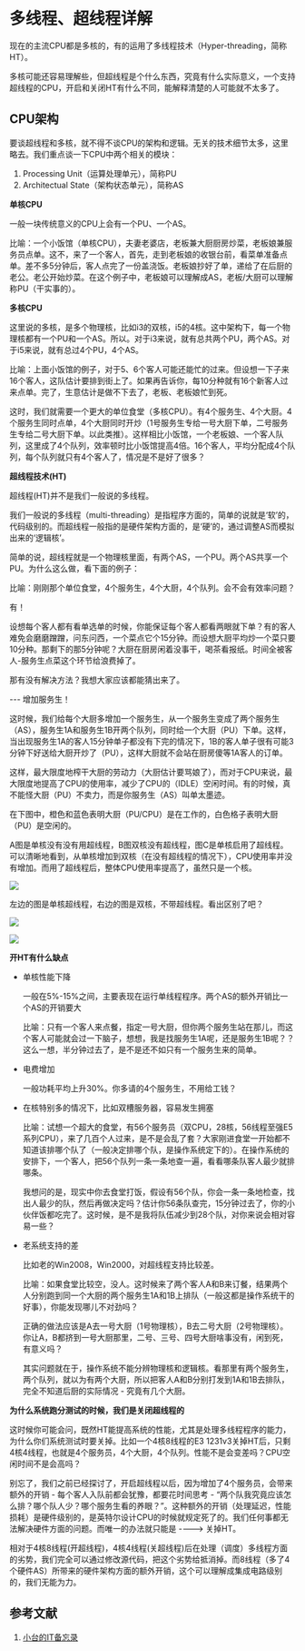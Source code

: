 # 多线程、超线程详解 #

现在的主流CPU都是多核的，有的运用了多线程技术（Hyper-threading，简称HT）。

多核可能还容易理解些，但超线程是个什么东西，究竟有什么实际意义，一个支持超线程的CPU，开启和关闭HT有什么不同，能解释清楚的人可能就不太多了。

## CPU架构 ##

要谈超线程和多核，就不得不谈CPU的架构和逻辑。无关的技术细节太多，这里略去。我们重点谈一下CPU中两个相关的模块：

1. Processing Unit（运算处理单元），简称PU
2. Architectual State（架构状态单元），简称AS

**单核CPU**

一般一块传统意义的CPU上会有一个PU、一个AS。

比喻：一个小饭馆（单核CPU），夫妻老婆店，老板兼大厨厨房炒菜，老板娘兼服务员点单。这不，来了一个客人，首先，走到老板娘的收银台前，看菜单准备点单。差不多5分钟后，客人点完了一份盖浇饭。老板娘抄好了单，递给了在后厨的老公。老公开始炒菜。在这个例子中，老板娘可以理解成AS，老板/大厨可以理解称PU（干实事的）。

**多核CPU**

这里说的多核，是多个物理核，比如i3的双核，i5的4核。这中架构下，每一个物理核都有一个PU和一个AS。所以。对于i3来说，就有总共两个PU，两个AS。对于i5来说，就有总过4个PU，4个AS。

比喻：上面小饭馆的例子，对于5、6个客人可能还能忙的过来。但设想一下子来16个客人，这队估计要排到街上了。如果再告诉你，每10分种就有16个新客人过来点单。完了，生意估计是做不下去了，老板、老板娘忙到死。

这时，我们就需要一个更大的单位食堂（多核CPU）。有4个服务生、4个大厨。4个服务生同时点单，4个大厨同时开炒（1号服务生专给一号大厨下单，二号服务生专给二号大厨下单。以此类推）。这样相比小饭馆，一个老板娘、一个客人队列，这里成了4个队列，效率顿时比小饭馆提高4倍。16个客人，平均分配成4个队列，每个队列就只有4个客人了，情况是不是好了很多？

**超线程技术(HT)**

超线程(HT)并不是我们一般说的多线程。

我们一般说的多线程（multi-threading）是指程序方面的，简单的说就是‘软’的，代码级别的。而超线程一般指的是硬件架构方面的，是‘硬’的，通过调整AS而模拟出来的‘逻辑核’。

简单的说，超线程就是一个物理核里面，有两个AS，一个PU。两个AS共享一个PU。为什么这么做，看下面的例子：

比喻：刚刚那个单位食堂，4个服务生，4个大厨，4个队列。会不会有效率问题？

有！

设想每个客人都有看单选单的时候，你能保证每个客人都看两眼就下单？有的客人难免会磨磨蹭蹭，问东问西，一个菜点它个15分钟。而设想大厨平均炒一个菜只要10分种。那剩下的那5分钟呢？大厨在厨房闲着没事干，喝茶看报纸。时间全被客人-服务生点菜这个环节给浪费掉了。

那有没有解决方法？我想大家应该都能猜出来了。

--- 增加服务生！

这时候，我们给每个大厨多增加一个服务生，从一个服务生变成了两个服务生（AS），服务生1A和服务生1B开两个队列，同时给一个大厨（PU）下单。这样，当出现服务生1A的客人15分钟单子都没有下完的情况下，1B的客人单子很有可能3分钟下好送给大厨开炒了（PU），这样大厨就不会站在厨房傻等1A客人的订单。

这样，最大限度地榨干大厨的劳动力（大厨估计要骂娘了），而对于CPU来说，最大限度地提高了CPU的使用率，减少了CPU的（IDLE）空闲时间。有的时候，真不能怪大厨（PU）不卖力，而是你服务生（AS）叫单太墨迹。

在下图中，橙色和蓝色表明大厨（PU/CPU）是在工作的，白色格子表明大厨（PU）是空闲的。

A图是单核没有没有用超线程，B图双核没有超线程，图C是单核启用了超线程。可以清晰地看到，从单核增加到双核（在没有超线程的情况下），CPU使用率并没有增加。而用了超线程后，整体CPU使用率提高了，虽然只是一个核。

![](https://raw.githubusercontent.com/ernest-dzf/docs/master/pic/ht.jpg)

左边的图是单核超线程，右边的图是双核，不带超线程。看出区别了吧？

![](https://raw.githubusercontent.com/ernest-dzf/docs/master/pic/ht2.jpg)

![](https://raw.githubusercontent.com/ernest-dzf/docs/master/pic/ht3.gif)


**开HT有什么缺点**

- 单核性能下降

	一般在5%-15%之间，主要表现在运行单线程程序。两个AS的额外开销比一个AS的开销要大

	比喻：只有一个客人来点餐，指定一号大厨，但你两个服务生站在那儿，而这个客人可能就会过一下脑子，想想，我是找服务生1A呢，还是服务生1B呢？？ 这么一想，半分钟过去了，是不是还不如只有一个服务生来的简单。

- 电费增加
	
	一般功耗平均上升30%。你多请的4个服务生，不用给工钱？

- 在核特别多的情况下，比如双槽服务器，容易发生拥塞

	比喻：试想一个超大的食堂，有56个服务员（双CPU，28核，56线程至强E5系列CPU），来了几百个人过来，是不是会乱了套？大家刚进食堂一开始都不知道该排哪个队了（一般决定排哪个队，是操作系统定下的）。在操作系统的安排下，一个客人，把56个队列一条一条地查一遍，看看哪条队客人最少就排哪条。

	我想问的是，现实中你去食堂打饭，假设有56个队，你会一条一条地检查，找出人最少的队，然后再做决定吗？估计你56条队查完，15分钟过去了，你的小伙伴饭都吃完了。这时候，是不是我将队伍减少到28个队，对你来说会相对容易一些？

- 老系统支持的差

	比如老的Win2008，Win2000，对超线程支持比较差。

	比喻：如果食堂比较空，没人。这时候来了两个客人A和B来订餐，结果两个人分别跑到同一个大厨的两个服务生1A和1B上排队（一般这都是操作系统干的好事），你能发现哪儿不对劲吗？

	正确的做法应该是A去一号大厨（1号物理核），B去二号大厨（2号物理核）。你让A，B都挤到一号大厨那里，二号、三号、四号大厨啥事没有，闲到死，有意义吗？

	其实问题就在于，操作系统不能分辨物理核和逻辑核。看那里有两个服务生，两个队列，就以为有两个大厨，所以把客人A和B分别打发到1A和1B去排队，完全不知道后厨的实际情况 - 究竟有几个大厨。

**为什么系统跑分测试的时候，我们是关闭超线程的**

这时候你可能会问，既然HT能提高系统的性能，尤其是处理多线程程序的能力，为什么你们系统测试时要关掉。比如一个4核8线程的E3 1231v3关掉HT后，只剩4核4线程，也就是4个服务员，4个大厨，4个队列。性能不是会变差吗？CPU空闲时间不是会高吗？

别忘了，我们之前已经探讨了，开启超线程以后，因为增加了4个服务员，会带来额外的开销 - 每个客人入队前都会犹豫，都要花时间思考 - “两个队我究竟应该怎么排？哪个队人少？哪个服务生看的养眼？”。这种额外的开销（处理延迟，性能损耗）是硬件级别的，是英特尔设计CPU的时候就规定死了的。我们任何事都无法解决硬件方面的问题。而唯一的办法就只能是 ---->  关掉HT。


相对于4核8线程(开超线程)，4核4线程(关超线程)后在处理（调度）多线程方面的劣势，我们完全可以通过修改源代码，把这个劣势给抵消掉。而8线程（多了4个硬件AS）所带来的硬件架构方面的额外开销，这个可以理解成集成电路级别的，我们无能为力。


## 参考文献 ##

1. [小台的IT备忘录](https://www.cnblogs.com/taiyonghai/p/7244878.html)